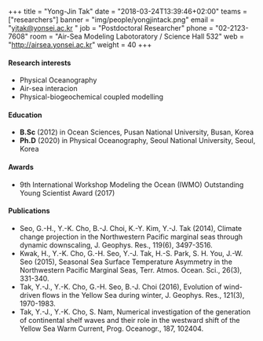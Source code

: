 +++
title = "Yong-Jin Tak"
date = "2018-03-24T13:39:46+02:00"
teams = ["researchers"]
banner = "img/people/yongjintack.png"
email = "yjtak@yonsei.ac.kr "
job = "Postdoctoral Researcher"
phone = "02-2123-7608"
room = "Air-Sea Modeling Labotoratory / Science Hall 532"
web = "http://airsea.yonsei.ac.kr"
weight = 40
+++

#### Research interests
+ Physical Oceanography
+ Air-sea interacion
+ Physical-biogeochemical coupled modelling

#### Education
 + **B.Sc** (2012) in Ocean Sciences, Pusan National University, Busan, Korea
 + **Ph.D** (2020) in Physical Oceanography, Seoul National University, Seoul, Korea

#### Awards
+ 9th International Workshop Modeling the Ocean (IWMO) Outstanding Young Scientist Award (2017)

#### Publications
+ Seo, G.-H., Y.-K. Cho, B.-J. Choi, K.-Y. Kim, Y.-J. Tak (2014), Climate change projection in the Northwestern Pacific marginal seas through dynamic downscaling, J. Geophys. Res., 119(6), 3497-3516.
+ Kwak, H., Y.-K. Cho, G.-H. Seo, Y.-J. Tak, H.-S. Park, S. H. You, J.-W. Seo (2015), Seasonal Sea Surface Temperature Asymmetry in the Northwestern Pacific Marginal Seas, Terr. Atmos. Ocean. Sci., 26(3), 331-340.
+ Tak, Y.-J., Y.-K. Cho, G.-H. Seo, B.-J. Choi (2016), Evolution of wind-driven flows in the Yellow Sea during winter, J. Geophys. Res., 121(3), 1970-1983.
+ Tak, Y.-J., Y.-K. Cho, S. Nam, Numerical investigation of the generation of continental shelf waves and their role in the westward shift of the Yellow Sea Warm Current, Prog. Oceanogr., 187, 102404.

